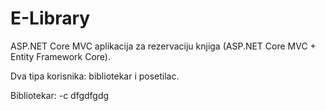 # E-Library
ASP.NET Core MVC aplikacija za rezervaciju knjiga (ASP.NET Core MVC + Entity Framework Core).

Dva tipa korisnika: bibliotekar i posetilac.

Bibliotekar:
  -c dfgdfgdg
